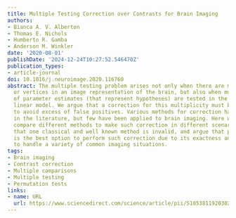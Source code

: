 ```yaml
---
title: Multiple Testing Correction over Contrasts for Brain Imaging
authors:
- Bianca A. V. Alberton
- Thomas E. Nichols
- Humberto R. Gamba
- Anderson M. Winkler
date: '2020-08-01'
publishDate: '2024-12-24T10:27:52.546470Z'
publication_types:
- article-journal
doi: 10.1016/j.neuroimage.2020.116760
abstract: The multiple testing problem arises not only when there are many voxels
  or vertices in an image representation of the brain, but also when multiple contrasts
  of parameter estimates (that represent hypotheses) are tested in the same general
  linear model. We argue that a correction for this multiplicity must be performed
  to avoid excess of false positives. Various methods for correction have been proposed
  in the literature, but few have been applied to brain imaging. Here we discuss and
  compare different methods to make such correction in different scenarios, showing
  that one classical and well known method is invalid, and argue that permutation
  is the best option to perform such correction due to its exactness and flexibility
  to handle a variety of common imaging situations.
tags:
- Brain imaging
- Contrast correction
- Multiple comparisons
- Multiple testing
- Permutation tests
links:
- name: URL
  url: https://www.sciencedirect.com/science/article/pii/S1053811920302470
---
```

